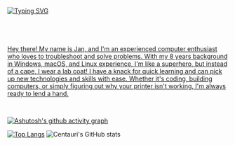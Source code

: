[![Typing SVG](https://readme-typing-svg.demolab.com?font=Open+Sans&weight=900&size=34&pause=1000&width=435&lines=The+Architect;Nokrato;JanGyga;The+Guy)](https://nokrato.github.io/)<h1></h1>
<br>

<a href="https://nokrato.github.io/">Hey there! My name is Jan, and I'm an experienced computer enthusiast who loves to troubleshoot and solve problems. With my 8 years background in Windows, macOS, and Linux experience, I'm like a superhero, but instead of a cape, I wear a lab coat! I have a knack for quick learning and can pick up new technologies and skills with ease. Whether it's coding, building computers, or simply figuring out why your printer isn't working, I'm always ready to lend a hand.</span></a>







<br>

[![Ashutosh's github activity graph](https://github-readme-activity-graph.cyclic.app/graph?username=Nokrato&theme=github-compact)](https://github.com/Nokrato/github-readme-activity-graph)

[![Top Langs](https://github-readme-stats.vercel.app/api/top-langs/?username=Nokrato&layout=compact&theme=react)](https://github.com/anuraghazra/github-readme-stats) ![Centauri's GitHub stats](https://github-readme-stats.vercel.app/api?username=Nokrato&theme=react&show_icons=true)
